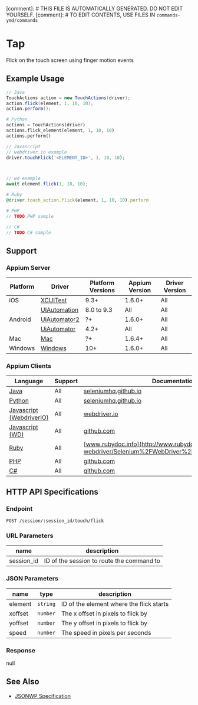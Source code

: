 
[comment]: # THIS FILE IS AUTOMATICALLY GENERATED. DO NOT EDIT YOURSELF.
[comment]: # TO EDIT CONTENTS, USE FILES IN `commands-ymd/commands`

# Tap

Flick on the touch screen using finger motion events
## Example Usage

```java
// Java
TouchActions action = new TouchActions(driver);
action.flick(element, 1, 10, 10);
action.perform();

```

```python
# Python
actions = TouchActions(driver)
actions.flick_element(element, 1, 10, 10)
actions.perform()

```

```javascript
// Javascript
// webdriver.io example
driver.touchFlick('<ELEMENT_ID>', 1, 10, 10);



// wd example
await element.flick(1, 10, 10);

```

```ruby
# Ruby
@driver.touch_action.flick(element, 1, 10, 10).perform

```

```php
# PHP
// TODO PHP sample

```

```csharp
// C#
// TODO C# sample

```



## Support

### Appium Server

|Platform|Driver|Platform Versions|Appium Version|Driver Version|
|--------|----------------|------|--------------|--------------|
| iOS | [XCUITest](/docs/en/drivers/ios-xcuitest.md) | 9.3+ | 1.6.0+ | All |
|  | [UIAutomation](/docs/en/drivers/ios-uiautomation.md) | 8.0 to 9.3 | All | All |
| Android | [UiAutomator2](/docs/en/drivers/android-uiautomator2.md) | ?+ | 1.6.0+ | All |
|  | [UiAutomator](/docs/en/drivers/android-uiautomator.md) | 4.2+ | All | All |
| Mac | [Mac](/docs/en/drivers/mac.md) | ?+ | 1.6.4+ | All |
| Windows | [Windows](/docs/en/drivers/windows.md) | 10+ | 1.6.0+ | All |

### Appium Clients

|Language|Support|Documentation|
|--------|-------|-------------|
|[Java](https://github.com/appium/java-client/releases/latest)| All |  [seleniumhq.github.io](https://seleniumhq.github.io/selenium/docs/api/java/org/openqa/selenium/interactions/touch/TouchActions.html#flick-org.openqa.selenium.WebElement-int-int-int-)  |
|[Python](https://github.com/appium/python-client/releases/latest)| All |  [seleniumhq.github.io](https://seleniumhq.github.io/selenium/docs/api/py/webdriver/selenium.webdriver.common.touch_actions.html#selenium.webdriver.common.touch_actions.TouchActions.flick_element)  |
|[Javascript (WebdriverIO)](http://webdriver.io/index.html)| All |  [webdriver.io](http://webdriver.io/api/protocol/touchFlick.html)  |
|[Javascript (WD)](https://github.com/admc/wd/releases/latest)| All |  [github.com](https://github.com/admc/wd/blob/master/lib/commands.js#L1513)  |
|[Ruby](https://github.com/appium/ruby_lib/releases/latest)| All |  [www.rubydoc.info](http://www.rubydoc.info/gems/selenium-webdriver/Selenium%2FWebDriver%2FTouchActionBuilder:flick)  |
|[PHP](https://github.com/appium/php-client/releases/latest)| All |  [github.com](https://github.com/appium/php-client/)  |
|[C#](https://github.com/appium/appium-dotnet-driver/releases/latest)| All |  [github.com](https://github.com/appium/appium-dotnet-driver/)  |

## HTTP API Specifications

### Endpoint

`POST /session/:session_id/touch/flick`

### URL Parameters

|name|description|
|----|-----------|
|session_id|ID of the session to route the command to|

### JSON Parameters

|name|type|description|
|----|----|-----------|
| element | `string` | ID of the element where the flick starts |
| xoffset | `number` | The x offset in pixels to flick by |
| yoffset | `number` | The y offset in pixels to flick by |
| speed | `number` | The speed in pixels per seconds |

### Response

null

## See Also

* [JSONWP Specification](https://github.com/SeleniumHQ/selenium/wiki/JsonWireProtocol#sessionsessionidtouchflick)
